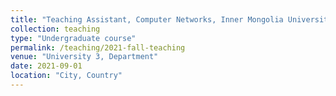 ```yaml
---
title: "Teaching Assistant, Computer Networks, Inner Mongolia University (Fall 2021)"
collection: teaching
type: "Undergraduate course"
permalink: /teaching/2021-fall-teaching
venue: "University 3, Department"
date: 2021-09-01
location: "City, Country"
---
```

